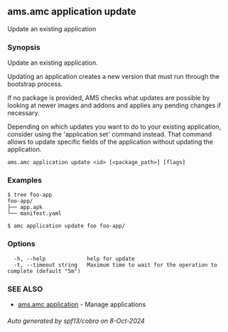 ## ams.amc application update

Update an existing application

### Synopsis

Update an existing application.

Updating an application creates a new version that must run through
the bootstrap process.

If no package is provided, AMS checks what updates are possible by looking
at newer images and addons and applies any pending changes if necessary.

Depending on which updates you want to do to your existing application,
consider using the 'application set' command instead. That command allows
to update specific fields of the application without updating the application.


```
ams.amc application update <id> [<package_path>] [flags]
```

### Examples

```
$ tree foo-app
foo-app/
├── app.apk
└── manifest.yaml

$ amc application update foo foo-app/

```

### Options

```
  -h, --help             help for update
  -t, --timeout string   Maximum time to wait for the operation to complete (default "5m")
```

### SEE ALSO

* [ams.amc application](ams.amc_application.md)	 - Manage applications

###### Auto generated by spf13/cobra on 8-Oct-2024
